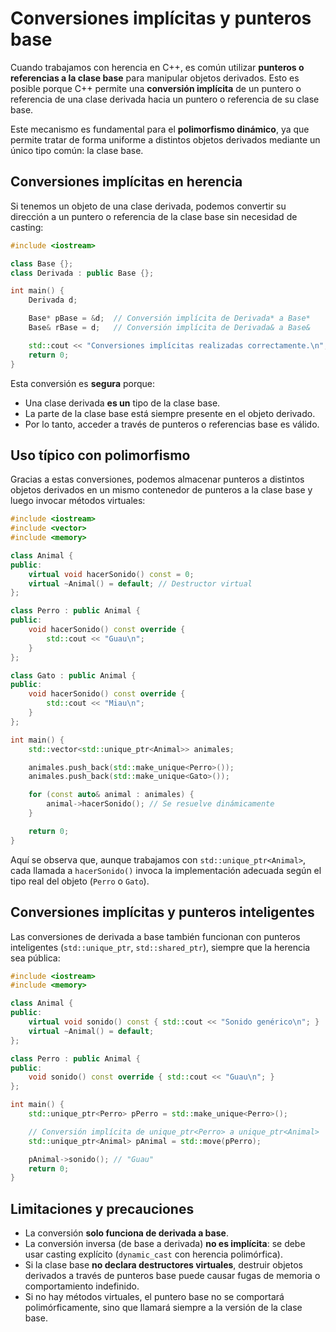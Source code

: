 # Conversiones implícitas y punteros base

Cuando trabajamos con herencia en C++, es común utilizar **punteros o referencias a la clase base** para manipular objetos derivados. Esto es posible porque C++ permite una **conversión implícita** de un puntero o referencia de una clase derivada hacia un puntero o referencia de su clase base.

Este mecanismo es fundamental para el **polimorfismo dinámico**, ya que permite tratar de forma uniforme a distintos objetos derivados mediante un único tipo común: la clase base.

## Conversiones implícitas en herencia

Si tenemos un objeto de una clase derivada, podemos convertir su dirección a un puntero o referencia de la clase base sin necesidad de casting:

```cpp
#include <iostream>

class Base {};
class Derivada : public Base {};

int main() {
    Derivada d;

    Base* pBase = &d;  // Conversión implícita de Derivada* a Base*
    Base& rBase = d;   // Conversión implícita de Derivada& a Base&

    std::cout << "Conversiones implícitas realizadas correctamente.\n";
    return 0;
}
```

Esta conversión es **segura** porque:

* Una clase derivada **es un** tipo de la clase base.
* La parte de la clase base está siempre presente en el objeto derivado.
* Por lo tanto, acceder a través de punteros o referencias base es válido.

## Uso típico con polimorfismo

Gracias a estas conversiones, podemos almacenar punteros a distintos objetos derivados en un mismo contenedor de punteros a la clase base y luego invocar métodos virtuales:

```cpp
#include <iostream>
#include <vector>
#include <memory>

class Animal {
public:
    virtual void hacerSonido() const = 0;
    virtual ~Animal() = default; // Destructor virtual
};

class Perro : public Animal {
public:
    void hacerSonido() const override {
        std::cout << "Guau\n";
    }
};

class Gato : public Animal {
public:
    void hacerSonido() const override {
        std::cout << "Miau\n";
    }
};

int main() {
    std::vector<std::unique_ptr<Animal>> animales;

    animales.push_back(std::make_unique<Perro>());
    animales.push_back(std::make_unique<Gato>());

    for (const auto& animal : animales) {
        animal->hacerSonido(); // Se resuelve dinámicamente
    }

    return 0;
}
```

Aquí se observa que, aunque trabajamos con `std::unique_ptr<Animal>`, cada llamada a `hacerSonido()` invoca la implementación adecuada según el tipo real del objeto (`Perro` o `Gato`).

## Conversiones implícitas y punteros inteligentes

Las conversiones de derivada a base también funcionan con punteros inteligentes (`std::unique_ptr`, `std::shared_ptr`), siempre que la herencia sea pública:

```cpp
#include <iostream>
#include <memory>

class Animal {
public:
    virtual void sonido() const { std::cout << "Sonido genérico\n"; }
    virtual ~Animal() = default;
};

class Perro : public Animal {
public:
    void sonido() const override { std::cout << "Guau\n"; }
};

int main() {
    std::unique_ptr<Perro> pPerro = std::make_unique<Perro>();

    // Conversión implícita de unique_ptr<Perro> a unique_ptr<Animal>
    std::unique_ptr<Animal> pAnimal = std::move(pPerro);

    pAnimal->sonido(); // "Guau"
    return 0;
}
```

## Limitaciones y precauciones

* La conversión **solo funciona de derivada a base**.
* La conversión inversa (de base a derivada) **no es implícita**: se debe usar casting explícito (`dynamic_cast` con herencia polimórfica).
* Si la clase base **no declara destructores virtuales**, destruir objetos derivados a través de punteros base puede causar fugas de memoria o comportamiento indefinido.
* Si no hay métodos virtuales, el puntero base no se comportará polimórficamente, sino que llamará siempre a la versión de la clase base.

